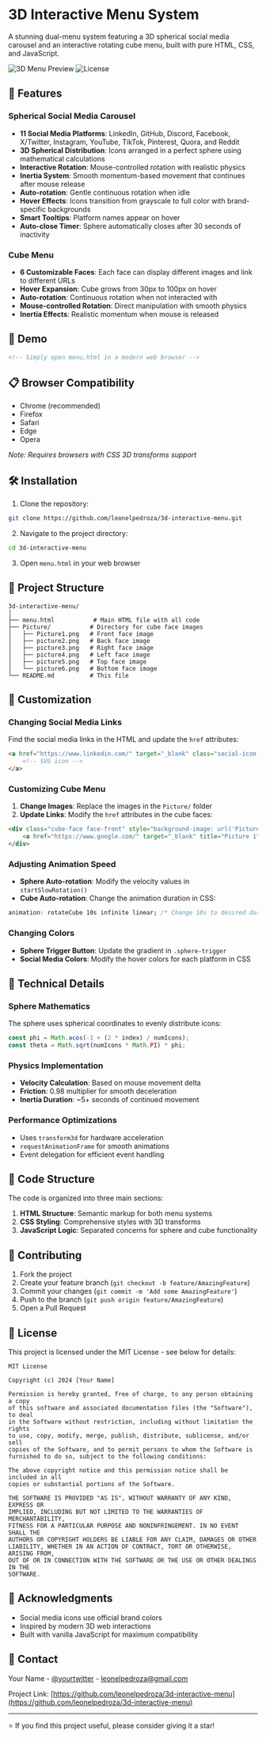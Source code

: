 # 3D Interactive Menu System

A stunning dual-menu system featuring a 3D spherical social media carousel and an interactive rotating cube menu, built with pure HTML, CSS, and JavaScript.

![3D Menu Preview](https://img.shields.io/badge/Preview-Live_Demo-blue)
![License](https://img.shields.io/badge/License-MIT-green)

## 🌟 Features

### Spherical Social Media Carousel
- **11 Social Media Platforms**: LinkedIn, GitHub, Discord, Facebook, X/Twitter, Instagram, YouTube, TikTok, Pinterest, Quora, and Reddit
- **3D Spherical Distribution**: Icons arranged in a perfect sphere using mathematical calculations
- **Interactive Rotation**: Mouse-controlled rotation with realistic physics
- **Inertia System**: Smooth momentum-based movement that continues after mouse release
- **Auto-rotation**: Gentle continuous rotation when idle
- **Hover Effects**: Icons transition from grayscale to full color with brand-specific backgrounds
- **Smart Tooltips**: Platform names appear on hover
- **Auto-close Timer**: Sphere automatically closes after 30 seconds of inactivity

### Cube Menu
- **6 Customizable Faces**: Each face can display different images and link to different URLs
- **Hover Expansion**: Cube grows from 30px to 100px on hover
- **Auto-rotation**: Continuous rotation when not interacted with
- **Mouse-controlled Rotation**: Direct manipulation with smooth physics
- **Inertia Effects**: Realistic momentum when mouse is released

## 🚀 Demo

```html
<!-- Simply open menu.html in a modern web browser -->
```

## 📋 Browser Compatibility

- Chrome (recommended)
- Firefox
- Safari
- Edge
- Opera

*Note: Requires browsers with CSS 3D transforms support*

## 🛠️ Installation

1. Clone the repository:
```bash
git clone https://github.com/leonelpedroza/3d-interactive-menu.git
```

2. Navigate to the project directory:
```bash
cd 3d-interactive-menu
```

3. Open `menu.html` in your web browser

## 📁 Project Structure

```
3d-interactive-menu/
│
├── menu.html           # Main HTML file with all code
├── Picture/           # Directory for cube face images
│   ├── Picture1.png   # Front face image
│   ├── picture2.png   # Back face image
│   ├── picture3.png   # Right face image
│   ├── picture4.png   # Left face image
│   ├── picture5.png   # Top face image
│   └── picture6.png   # Bottom face image
└── README.md          # This file
```

## 🎨 Customization

### Changing Social Media Links

Find the social media links in the HTML and update the `href` attributes:

```html
<a href="https://www.linkedin.com/" target="_blank" class="social-icon linkedin" data-name="LinkedIn">
    <!-- SVG icon -->
</a>
```

### Customizing Cube Menu

1. **Change Images**: Replace the images in the `Picture/` folder
2. **Update Links**: Modify the `href` attributes in the cube faces:

```html
<div class="cube-face face-front" style="background-image: url('Picture/Picture1.png');">
    <a href="https://www.google.com/" target="_blank" title="Picture 1"></a>
</div>
```

### Adjusting Animation Speed

- **Sphere Auto-rotation**: Modify the velocity values in `startSlowRotation()`
- **Cube Auto-rotation**: Change the animation duration in CSS:
```css
animation: rotateCube 10s infinite linear; /* Change 10s to desired duration */
```

### Changing Colors

- **Sphere Trigger Button**: Update the gradient in `.sphere-trigger`
- **Social Media Colors**: Modify the hover colors for each platform in CSS

## 🔧 Technical Details

### Sphere Mathematics

The sphere uses spherical coordinates to evenly distribute icons:

```javascript
const phi = Math.acos(-1 + (2 * index) / numIcons);
const theta = Math.sqrt(numIcons * Math.PI) * phi;
```

### Physics Implementation

- **Velocity Calculation**: Based on mouse movement delta
- **Friction**: 0.98 multiplier for smooth deceleration
- **Inertia Duration**: ~5+ seconds of continued movement

### Performance Optimizations

- Uses `transform3d` for hardware acceleration
- `requestAnimationFrame` for smooth animations
- Event delegation for efficient event handling

## 📝 Code Structure

The code is organized into three main sections:

1. **HTML Structure**: Semantic markup for both menu systems
2. **CSS Styling**: Comprehensive styles with 3D transforms
3. **JavaScript Logic**: Separated concerns for sphere and cube functionality

## 🤝 Contributing

1. Fork the project
2. Create your feature branch (`git checkout -b feature/AmazingFeature`)
3. Commit your changes (`git commit -m 'Add some AmazingFeature'`)
4. Push to the branch (`git push origin feature/AmazingFeature`)
5. Open a Pull Request

## 📄 License

This project is licensed under the MIT License - see below for details:

```
MIT License

Copyright (c) 2024 [Your Name]

Permission is hereby granted, free of charge, to any person obtaining a copy
of this software and associated documentation files (the "Software"), to deal
in the Software without restriction, including without limitation the rights
to use, copy, modify, merge, publish, distribute, sublicense, and/or sell
copies of the Software, and to permit persons to whom the Software is
furnished to do so, subject to the following conditions:

The above copyright notice and this permission notice shall be included in all
copies or substantial portions of the Software.

THE SOFTWARE IS PROVIDED "AS IS", WITHOUT WARRANTY OF ANY KIND, EXPRESS OR
IMPLIED, INCLUDING BUT NOT LIMITED TO THE WARRANTIES OF MERCHANTABILITY,
FITNESS FOR A PARTICULAR PURPOSE AND NONINFRINGEMENT. IN NO EVENT SHALL THE
AUTHORS OR COPYRIGHT HOLDERS BE LIABLE FOR ANY CLAIM, DAMAGES OR OTHER
LIABILITY, WHETHER IN AN ACTION OF CONTRACT, TORT OR OTHERWISE, ARISING FROM,
OUT OF OR IN CONNECTION WITH THE SOFTWARE OR THE USE OR OTHER DEALINGS IN THE
SOFTWARE.
```

## 👏 Acknowledgments

- Social media icons use official brand colors
- Inspired by modern 3D web interactions
- Built with vanilla JavaScript for maximum compatibility

## 📧 Contact

Your Name - [@yourtwitter](https://x.com/leonelpedroza) - leonelpedroza@gmail.com

Project Link: [https://github.com/leonelpedroza/3d-interactive-menu](https://github.com/leonelpedroza/3d-interactive-menu)

---

⭐ If you find this project useful, please consider giving it a star!

